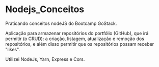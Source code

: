 # Nodejs_Conceitos
Praticando conceitos nodeJS do Bootcamp GoStack.

Aplicação para armazenar repositórios do portfólio (GitHub), que irá permitir
(o CRUD): a criação, listagem, atualização e remoção dos repositórios, 
e além disso permitir que os repositórios possam receber "likes".

Utilizei NodeJs, Yarn, Express e Cors.
